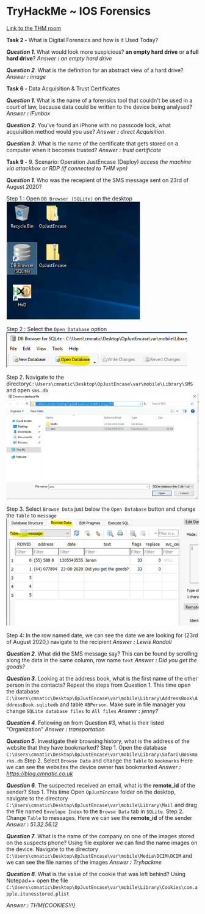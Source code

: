 # TryHackMe ~ IOS Forensics
[Link to the THM room](https://tryhackme.com/room/iosforensics)

**Task 2 -** What is Digital Forensics and how is it Used Today?

***Question 1***. What would look more suspicious? **an empty hard drive** or **a full hard drive**?
*Answer **:** an empty hard drive*

***Question 2***. What is the definition for an abstract view of a hard drive?
*Answer **:** image*

**Task 6 -** Data Acquisition & Trust Certificates

***Question 1***. What is the name of a forensics tool that couldn't be used in a court of law, because data could be written to the device being analysed?
*Answer **:** iFunbox* 

***Question 2***. You've found an iPhone with no passcode lock, what acquisition method would you use?
*Answer **:** direct Acquisition*

***Question 3***. What is the name of the certificate that gets stored on a computer when it becomes trusted?
*Answer **:** trust certificate*

**Task 9 -** 9. Scenario: Operation JustEncase (Deploy)
*access the machine via attackbox or RDP (if connected to THM vpn)*

***Question 1***. Who was the recepient of the SMS message sent on 23rd of August 2020?

Step 1 : Open `DB Browser (SQLite)` on the desktop
![step1](img/img1.png)


Step 2 : Select the `Open Database` option
![step2](img/img2.png)

Step 2. Navigate to the directory`C:\Users\cmnatic\Desktop\OpJustEncase\var\mobile\Library\SMS` and open `sms.db`
![step3](img/img3.png)

Step 3. Select `Browse Data` just below the `Open Database` button and change the `Table` to `message`
![step4](img/img4.png)
 
 Step 4: In the row named date, we can see the date we are looking for (23rd of August 2020,) navigate to the recipient 
*Answer **:** Lewis Randall* 

***Question 2***. What did the SMS message say?
This can be found by scrolling along the data in the same column, row name `text`
*Answer **:** Did you get the goods?* 

***Question 3***. Looking at the address book, what is the first name of the other person in the contacts?
Repeat the steps from Question 1. This time open the database `C:\Users\cmnatic\Desktop\OpJustEncase\var\mobile\Library\AddressBook\AddressBook.sqlitedb` 
and table `ABPerson`. Make sure in file manager you change `SQLite database files` to `All files` 
*Answer **:** jenny?* 

***Question 4***. Following on from Question #3, what is their listed "Organization"
*Answer **:** transportation* 

***Question 5***. Investigate their browsing history, what is the address of the website that they have bookmarked?
Step 1. Open the database `C:\Users\cmnatic\Desktop\OpJustEncase\var\mobile\Library\Safari\Bookmarks.db`
Step 2. Select `Browse Data` and change the `Table` to `bookmarks`
Here we can see the websites the device owner has bookmarked
*Answer **:** https://blog.cmnatic.co.uk* 

***Question 6***. The suspected received an email, what is the  **remote_id**  of the sender?
Step 1. This time Open `OpJustEncase` folder on the desktop, navigate to the directory `C:\Users\cmnatic\Desktop\OpJustEncase\var\mobile\Library\Mail` and drag the file named `Envelope Index` to the `Browse Data` tab in `SQLite`.
Step 2. Change `Table` to messages.
Here we can see the **remote_id** of the sender
*Answer **:** 51.32.56.12* 

***Question 7***. What is the name of the company on one of the images stored on the suspects phone?
Using file explorer we can find the name images on the device. Navigate to the directory `C:\Users\cmnatic\Desktop\OpJustEncase\var\mobile\Media\DCIM\DCIM` and we can see the file names of the images
*Answer **:** Tryhackme* 

***Question 8***. What is the value of the cookie that was left behind?
Using Notepad++ open the file `C:\Users\cmnatic\Desktop\OpJustEncase\var\mobile\Library\Cookies\com.apple.itunesstored.plist`

*Answer **:** THM{COOKIES!!!}* 
